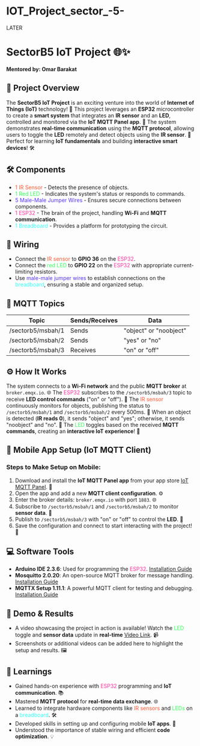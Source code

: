# IOT_Project_sector_-5-
LATER
# SectorB5 IoT Project 🌐✨  
**Mentored by: Omar Barakat**  

## 🌟 Project Overview  
The **SectorB5 IoT Project** is an exciting venture into the world of **Internet of Things (IoT)** technology! 🎉 This project leverages an **ESP32** microcontroller to create a **smart system** that integrates an **IR sensor** and an **LED**, controlled and monitored via the **IoT MQTT Panel app**. 🚀 The system demonstrates **real-time communication** using the **MQTT protocol**, allowing users to toggle the **LED** remotely and detect objects using the **IR sensor**. 🌱 Perfect for learning **IoT fundamentals** and building **interactive smart devices**! 🛠️  

## 🛠️ Components  
- <span style="color: #FF5733">1 IR Sensor</span> - Detects the presence of objects.  
- <span style="color: #33FF57">1 Red LED</span> - Indicates the system's status or responds to commands.  
- <span style="color: #5733FF">5 Male-Male Jumper Wires</span> - Ensures secure connections between components.  
- <span style="color: #FF33A1">1 ESP32</span> - The brain of the project, handling **Wi-Fi** and **MQTT communication**.  
- <span style="color: #33FFF6">1 Breadboard</span> - Provides a platform for prototyping the circuit.  

## 🔌 Wiring  
- Connect the <span style="color: #FF5733">IR sensor</span> to **GPIO 36** on the <span style="color: #FF33A1">ESP32</span>.  
- Connect the <span style="color: #33FF57">red LED</span> to **GPIO 22** on the <span style="color: #FF33A1">ESP32</span> with appropriate current-limiting resistors.  
- Use <span style="color: #5733FF">male-male jumper wires</span> to establish connections on the <span style="color: #33FFF6">breadboard</span>, ensuring a stable and organized setup.  

## 📡 MQTT Topics  

| Topic              | Sends/Receives         | Data                     |
|--------------------|-------------------------|--------------------------|
| /sectorb5/msbah/1  | Sends                  | "object" or "noobject"   |
| /sectorb5/msbah/2  | Sends                  | "yes" or "no"            |
| /sectorb5/msbah/3  | Receives               | "on" or "off"            |

## ⚙️ How It Works  
The system connects to a **Wi-Fi network** and the public **MQTT broker** at `broker.emqx.io`. 🌐 The <span style="color: #FF33A1">ESP32</span> subscribes to the `/sectorb5/msbah/3` topic to receive **LED control commands** ("on" or "off"). 📡 The <span style="color: #FF5733">IR sensor</span> continuously monitors for objects, publishing the status to `/sectorb5/msbah/1` and `/sectorb5/msbah/2` every 500ms. 🔄 When an object is detected (**IR reads 0**), it sends "object" and "yes"; otherwise, it sends "noobject" and "no". 🎯 The <span style="color: #33FF57">LED</span> toggles based on the received **MQTT commands**, creating an **interactive IoT experience**! 🌈  

## 📱 Mobile App Setup (IoT MQTT Client)  
### Steps to Make Setup on Mobile:  
1. Download and install the **IoT MQTT Panel app** from your app store [IoT MQTT Panel](https://play.google.com/store/apps/details?id=snr.lab.iotmqttpanel.prod). 📲  
2. Open the app and add a new **MQTT client configuration**. ⚙️  
3. Enter the broker details: `broker.emqx.io` with port `1883`. 🌐  
4. Subscribe to `/sectorb5/msbah/1` and `/sectorb5/msbah/2` to monitor **sensor data**. 👀  
5. Publish to `/sectorb5/msbah/3` with "on" or "off" to control the **LED**. 🔧  
6. Save the configuration and connect to start interacting with the project! 🎉  

## 💻 Software Tools  
- **Arduino IDE 2.3.6**: Used for programming the <span style="color: #FF33A1">ESP32</span>. [Installation Guide](https://support.arduino.cc/hc/en-us/articles/360019833020-Download-and-install-Arduino-IDE)  
- **Mosquitto 2.0.20**: An open-source MQTT broker for message handling. [Installation Guide](https://mosquitto.org/download/)  
- **MQTTX Setup 1.11.1**: A powerful MQTT client for testing and debugging. [Installation Guide](https://mqttx.app/downloads)  

## 🎥 Demo & Results  
- A video showcasing the project in action is available! Watch the <span style="color: #33FF57">LED</span> toggle and **sensor data** update in **real-time** [Video Link](https://drive.google.com/file/d/17rBqDjGTfwB-cq_1fCfG6H2kz-n7MWRv/view?usp=drivesdk). 📹  
- Screenshots or additional videos can be added here to highlight the setup and results. 🖼️  

## 🧠 Learnings  
- Gained hands-on experience with <span style="color: #FF33A1">ESP32</span> programming and **IoT communication**. 📚  
- Mastered **MQTT protocol** for **real-time data exchange**. 🌐  
- Learned to integrate hardware components like <span style="color: #FF5733">IR sensors</span> and <span style="color: #33FF57">LEDs</span> on a <span style="color: #33FFF6">breadboard</span>. 🛠️  
- Developed skills in setting up and configuring mobile **IoT apps**. 📱  
- Understood the importance of stable wiring and efficient **code optimization**. 💡
